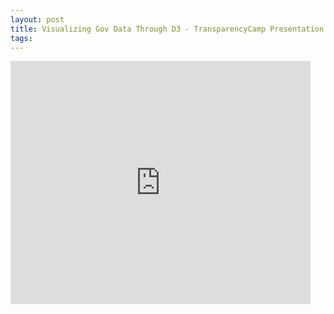 ```yaml
---
layout: post
title: Visualizing Gov Data Through D3 - TransparencyCamp Presentation
tags: 
---
```


<iframe width="480" height="389" src="https://docs.google.com/presentation/d/1dG2sO6ezEGUKm9Co4f0Wholm9WmB4P712fjAN7_jgC0/embed?start=false" frameborder="0" allowfullscreen="true" mozallowfullscreen="true" webkitallowfullscreen="true"></iframe>